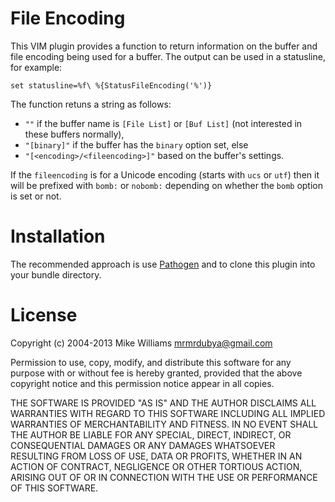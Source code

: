 File Encoding
=============

This VIM plugin provides a function to return information on the buffer and
file encoding being used for a buffer.
The output can be used in a statusline, for example:

    set statusline=%f\ %{StatusFileEncoding('%')}

The function retuns a string as follows:

- `""` if the buffer name is `[File List]` or `[Buf List]` (not interested in
these buffers normally),
- `"[binary]"` if the buffer has the `binary` option set, else
- `"[<encoding>/<fileencoding>]"` based on the buffer's settings.

If the `fileencoding` is for a Unicode encoding (starts with `ucs` or `utf`)
then it will be prefixed with `bomb:` or `nobomb:` depending on whether the
`bomb` option is set or not.

Installation
============

The recommended approach is use
[Pathogen](https://github.com/tpope/vim-pathogen) and to clone this plugin into
your bundle directory.

License
=======

Copyright (c) 2004-2013 Mike Williams <mrmrdubya@gmail.com>

Permission to use, copy, modify, and distribute this software for any
purpose with or without fee is hereby granted, provided that the above
copyright notice and this permission notice appear in all copies.

THE SOFTWARE IS PROVIDED "AS IS" AND THE AUTHOR DISCLAIMS ALL WARRANTIES
WITH REGARD TO THIS SOFTWARE INCLUDING ALL IMPLIED WARRANTIES OF
MERCHANTABILITY AND FITNESS. IN NO EVENT SHALL THE AUTHOR BE LIABLE FOR
ANY SPECIAL, DIRECT, INDIRECT, OR CONSEQUENTIAL DAMAGES OR ANY DAMAGES
WHATSOEVER RESULTING FROM LOSS OF USE, DATA OR PROFITS, WHETHER IN AN
ACTION OF CONTRACT, NEGLIGENCE OR OTHER TORTIOUS ACTION, ARISING OUT OF
OR IN CONNECTION WITH THE USE OR PERFORMANCE OF THIS SOFTWARE.
